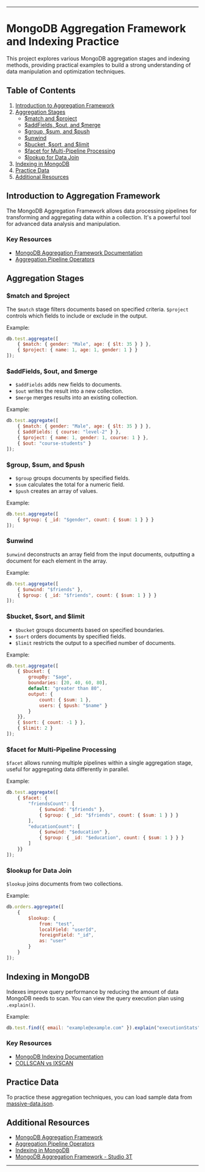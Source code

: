 
---

# MongoDB Aggregation Framework and Indexing Practice

This project explores various MongoDB aggregation stages and indexing methods, providing practical examples to build a strong understanding of data manipulation and optimization techniques.

## Table of Contents

1. [Introduction to Aggregation Framework](#introduction-to-aggregation-framework)
2. [Aggregation Stages](#aggregation-stages)
   - [$match and $project](#match-and-project)
   - [$addFields, $out, and $merge](#addfields-out-and-merge)
   - [$group, $sum, and $push](#group-sum-and-push)
   - [$unwind](#unwind)
   - [$bucket, $sort, and $limit](#bucket-sort-and-limit)
   - [$facet for Multi-Pipeline Processing](#facet-for-multi-pipeline-processing)
   - [$lookup for Data Join](#lookup-for-data-join)
3. [Indexing in MongoDB](#indexing-in-mongodb)
4. [Practice Data](#practice-data)
5. [Additional Resources](#additional-resources)

## Introduction to Aggregation Framework

The MongoDB Aggregation Framework allows data processing pipelines for transforming and aggregating data within a collection. It's a powerful tool for advanced data analysis and manipulation.

### Key Resources
- [MongoDB Aggregation Framework Documentation](https://www.mongodb.com/docs/manual/aggregation/)
- [Aggregation Pipeline Operators](https://www.mongodb.com/docs/manual/reference/operator/aggregation-pipeline/)

## Aggregation Stages

### $match and $project

The `$match` stage filters documents based on specified criteria. `$project` controls which fields to include or exclude in the output.

Example:
```js
db.test.aggregate([
    { $match: { gender: "Male", age: { $lt: 35 } } },
    { $project: { name: 1, age: 1, gender: 1 } }
]);
```

### $addFields, $out, and $merge

- `$addFields` adds new fields to documents.
- `$out` writes the result into a new collection.
- `$merge` merges results into an existing collection.

Example:
```js
db.test.aggregate([
    { $match: { gender: "Male", age: { $lt: 35 } } },
    { $addFields: { course: "level-2" } },
    { $project: { name: 1, gender: 1, course: 1 } },
    { $out: "course-students" }
]);
```

### $group, $sum, and $push

- `$group` groups documents by specified fields.
- `$sum` calculates the total for a numeric field.
- `$push` creates an array of values.

Example:
```js
db.test.aggregate([
    { $group: { _id: "$gender", count: { $sum: 1 } } }
]);
```

### $unwind

`$unwind` deconstructs an array field from the input documents, outputting a document for each element in the array.

Example:
```js
db.test.aggregate([
    { $unwind: "$friends" },
    { $group: { _id: "$friends", count: { $sum: 1 } } }
]);
```

### $bucket, $sort, and $limit

- `$bucket` groups documents based on specified boundaries.
- `$sort` orders documents by specified fields.
- `$limit` restricts the output to a specified number of documents.

Example:
```js
db.test.aggregate([
    { $bucket: {
        groupBy: "$age",
        boundaries: [20, 40, 60, 80],
        default: "greater than 80",
        output: {
            count: { $sum: 1 },
            users: { $push: "$name" }
        }
    }},
    { $sort: { count: -1 } },
    { $limit: 2 }
]);
```

### $facet for Multi-Pipeline Processing

`$facet` allows running multiple pipelines within a single aggregation stage, useful for aggregating data differently in parallel.

Example:
```js
db.test.aggregate([
    { $facet: {
        "friendsCount": [
            { $unwind: "$friends" },
            { $group: { _id: "$friends", count: { $sum: 1 } } }
        ],
        "educationCount": [
            { $unwind: "$education" },
            { $group: { _id: "$education", count: { $sum: 1 } } }
        ]
    }}
]);
```

### $lookup for Data Join

`$lookup` joins documents from two collections.

Example:
```js
db.orders.aggregate([
    {
        $lookup: {
            from: "test",
            localField: "userId",
            foreignField: "_id",
            as: "user"
        }
    }
]);
```

## Indexing in MongoDB

Indexes improve query performance by reducing the amount of data MongoDB needs to scan. You can view the query execution plan using `.explain()`.

Example:
```js
db.test.find({ email: "example@example.com" }).explain("executionStats");
```

### Key Resources
- [MongoDB Indexing Documentation](https://www.mongodb.com/docs/manual/indexes/)
- [COLLSCAN vs IXSCAN](https://www.mongodb.com/docs/manual/tutorial/analyze-query-plan/)

## Practice Data

To practice these aggregation techniques, you can load sample data from [massive-data.json](https://raw.githubusercontent.com/Apollo-Level2-Web-Dev/mongodb-practice/main/massive-data.json).

## Additional Resources

- [MongoDB Aggregation Framework](https://www.mongodb.com/docs/manual/aggregation/)
- [Aggregation Pipeline Operators](https://www.mongodb.com/docs/manual/reference/operator/aggregation-pipeline/)
- [Indexing in MongoDB](https://www.mongodb.com/docs/manual/indexes/)
- [MongoDB Aggregation Framework - Studio 3T](https://studio3t.com/knowledge-base/articles/mongodb-aggregation-framework/)

---

